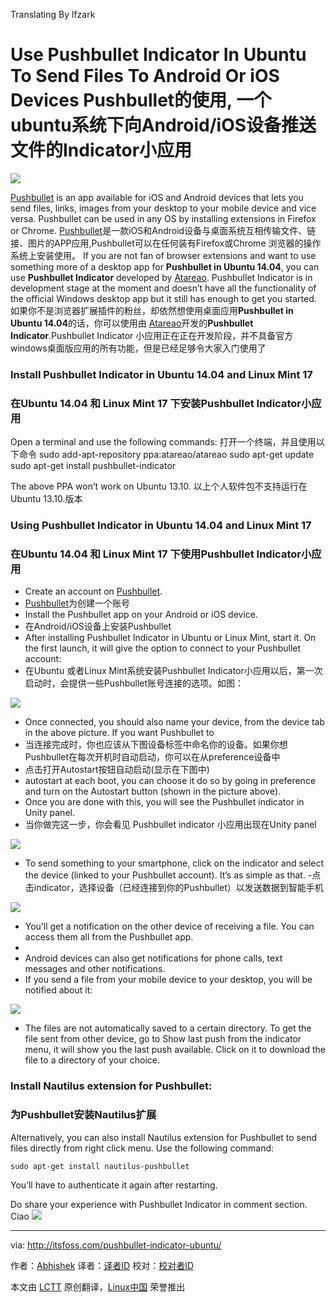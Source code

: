 Translating By lfzark

Use Pushbullet Indicator In Ubuntu To Send Files To Android Or iOS Devices
Pushbullet的使用, 一个ubuntu系统下向Android/iOS设备推送文件的Indicator小应用
================================================================================
![](http://itsfoss.itsfoss.netdna-cdn.com/wp-content/uploads/2014/07/Pushbullet_Logog.jpg)

[Pushbullet][1] is an app available for iOS and Android devices that lets you send files, links, images from your desktop to your mobile device and vice versa. Pushbullet can be used in any OS by installing extensions in Firefox or Chrome.
[Pushbullet][1]是一款iOS和Android设备与桌面系统互相传输文件、链接、图片的APP应用,Pushbullet可以在任何装有Firefox或Chrome
浏览器的操作系统上安装使用。
If you are not fan of browser extensions and want to use something more of a desktop app for **Pushbullet in Ubuntu 14.04**, you can use **Pushbullet Indicator** developed by [Atareao][2]. Pushbullet Indicator is in development stage at the moment and doesn’t have all the functionality of the official Windows desktop app but it still has enough to get you started.
如果你不是浏览器扩展插件的粉丝，却依然想使用桌面应用**Pushbullet in Ubuntu 14.04**的话，你可以使用由 [Atareao][2]开发的**Pushbullet Indicator**.Pushbullet Indicator 小应用正在正在开发阶段，并不具备官方windows桌面版应用的所有功能，但是已经足够令大家入门使用了

### Install Pushbullet Indicator in Ubuntu 14.04 and Linux Mint 17 ###
### 在Ubuntu 14.04 和 Linux Mint 17 下安装Pushbullet Indicator小应用 ###

Open a terminal and use the following commands:
打开一个终端，并且使用以下命令
    sudo add-apt-repository ppa:atareao/atareao
    sudo apt-get update
    sudo apt-get install pushbullet-indicator

The above PPA won’t work on Ubuntu 13.10.
以上个人软件包不支持运行在Ubuntu 13.10.版本

### Using Pushbullet Indicator in Ubuntu 14.04 and Linux Mint 17 ###
### 在Ubuntu 14.04 和 Linux Mint 17 下使用Pushbullet Indicator小应用 ###

- Create an account on [Pushbullet][3].
- [Pushbullet][3]为创建一个账号
- Install the Pushbullet app on your Android or iOS device.
- 在Android/iOS设备上安装Pushbullet
- After installing Pushbullet Indicator in Ubuntu or Linux Mint, start it. On the first launch, it will give the option to connect to your Pushbullet account:
- 在Ubuntu 或者Linux Mint系统安装Pushbullet Indicator小应用以后，第一次启动时，会提供一些Pushbullet账号连接的选项。如图：


![](http://itsfoss.itsfoss.netdna-cdn.com/wp-content/uploads/2014/07/Pushbullet_Indicator_start.png)

- Once connected, you should also name your device, from the device tab in the above picture. If you want Pushbullet to
- 当连接完成时，你也应该从下图设备标签中命名你的设备。如果你想Pushbullet在每次开机时自动启动，你可以在从preference设备中
- 点击打开Autostart按钮自动启动(显示在下图中)
- autostart at each boot, you can choose it do so by going in preference and turn on the Autostart button (shown in the picture above).
- Once you are done with this, you will see the Pushbullet indicator in Unity panel.
- 当你做完这一步，你会看见 Pushbullet indicator 小应用出现在Unity panel

![](http://itsfoss.itsfoss.netdna-cdn.com/wp-content/uploads/2014/07/Use_Pushbullet_indicator_Ubuntu.jpeg)

- To send something to your smartphone, click on the indicator and select the device (linked to your Pushbullet account). It’s as simple as that.
-点击indicator，选择设备（已经连接到你的Pushbullet）以发送数据到智能手机

![](http://itsfoss.itsfoss.netdna-cdn.com/wp-content/uploads/2014/07/Pushbullet_Indicator_In_Ubuntu.png)

- You’ll get a notification on the other device of receiving a file. You can access them all from the Pushbullet app.
- 
- Android devices can also get notifications for phone calls, text messages and other notifications.
- If you send a file from your mobile device to your desktop, you will be notified about it:

![](http://itsfoss.itsfoss.netdna-cdn.com/wp-content/uploads/2014/07/Pushbulet_Indicator_Notification.jpeg)

- The files are not automatically saved to a certain directory. To get the file sent from other device, go to Show last push from the indicator menu, it will show you the last push available. Click on it to download the file to a directory of your choice.

### Install Nautilus extension for Pushbullet: ###
### 为Pushbullet安装Nautilus扩展 ###
Alternatively, you can also install Nautilus extension for Pushbullet to send files directly from right click menu. Use the following command:

    sudo apt-get install nautilus-pushbullet

You’ll have to authenticate it again after restarting.

Do share your experience with Pushbullet Indicator in comment section. Ciao ![](http://itsfoss.itsfoss.netdna-cdn.com/wp-includes/images/smilies/icon_smile.gif)

--------------------------------------------------------------------------------

via: http://itsfoss.com/pushbullet-indicator-ubuntu/

作者：[Abhishek][a]
译者：[译者ID](https://github.com/译者ID)
校对：[校对者ID](https://github.com/校对者ID)

本文由 [LCTT](https://github.com/LCTT/TranslateProject) 原创翻译，[Linux中国](http://linux.cn/) 荣誉推出

[a]:http://itsfoss.com/author/Abhishek/
[1]:https://www.pushbullet.com/
[2]:http://www.atareao.es/
[3]:https://www.pushbullet.com/
